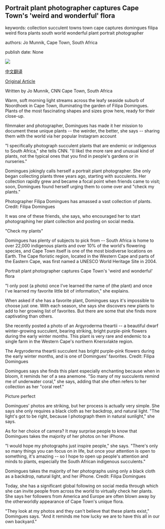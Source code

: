 ## Portrait plant photographer captures Cape Town's 'weird and wonderful' flora

keywords: collection succulent towns town cape captures domingues filipa weird flora plants south world wonderful plant portrait photographer

authors: Jo Munnik, Cape Town, South Africa

publish date: None

![](https://cdn.cnn.com/cnnnext/dam/assets/200715110954-02-filipa-domingues-plants-restricted-super-tease.jpg)

[中文翻译](Portrait%20plant%20photographer%20captures%20Cape%20Town%27s%20%27weird%20and%20wonderful%27%20flora_zh.md)

[Original Article](https://edition.cnn.com/style/article/cape-town-endemic-plant-photography-spc-intl/index.html)

Written by Jo Munnik, CNN Cape Town, South Africa

Warm, soft morning light streams across the leafy seaside suburb of Noordhoek in Cape Town, illuminating the garden of Filipa Domingues. Plants of the most fascinating shapes and sizes grow here, ready for their close-up.

filmmaker and photographer, Domingues has made it her mission to document these unique plants -- the weirder, the better, she says -- sharing them with the world via her popular Instagram account

"I specifically photograph succulent plants that are endemic or indigenous to South Africa," she tells CNN. "(I like) the more rare and unusual kind of plants, not the typical ones that you find in people's gardens or in nurseries."

Domingues jokingly calls herself a portrait plant photographer. She only began collecting plants three years ago, starting with succulents. Her collection rapidly grew and became a focal point when friends came to visit; soon, Domingues found herself urging them to come over and "check my plants."

Photographer Filipa Domingues has amassed a vast collection of plants. Credit: Filipa Domingues

It was one of these friends, she says, who encouraged her to start photographing her plant collection and posting on social media.

"Check my plants"

Domingues has plenty of subjects to pick from -- South Africa is home to over 22,000 indigenous plants and over 10% of the world's flowering species, and Cape Town itself is one of the most biodiverse locations on Earth. The Cape floristic region, located in the Western Cape and parts of the Eastern Cape, was first named a UNESCO World Heritage Site in 2004.

Portrait plant photographer captures Cape Town's 'weird and wonderful' flora

"I only post (a photo) once I've learned the name of (the plant) and once I've learned my favorite little bit of information," she explains.

When asked if she has a favorite plant, Domingues says it's impossible to choose just one. With each season, she says she discovers new plants to add to her growing list of favorites. But there are some that she finds more captivating than others.

She recently posted a photo of an Argyroderma theartii -- a beautiful dwarf winter-growing succulent, bearing striking, bright purple-pink flowers during the early winter months. This plant is very rare and endemic to a single farm in the Western Cape's northern Knersvlakte region.

The Argyroderma theartii succulent has bright purple-pink flowers during the early winter months, and is one of Domingues' favorites. Credit: Filipa Domingues

Domingues says she finds this plant especially enchanting because when in bloom, it reminds her of a sea anemone. "So many of my succulents remind me of underwater coral," she says, adding that she often refers to her collection as her "coral reef."

Picture perfect

Domingues' photos are striking, but her process is actually very simple. She says she only requires a black cloth as her backdrop, and natural light. "The light's got to be right, because I photograph them in natural sunlight," she says.

As for her choice of camera? It may surprise people to know that Domingues takes the majority of her photos on her iPhone.

"I would hope my photographs just inspire people," she says. "There's only so many things you can focus on in life, but once your attention is open to something, it's amazing -- so I hope to open up people's attention and minds to plants, especially the South African indigenous succulents."

Domingues takes the majority of her photographs using only a black cloth as a backdrop, natural light, and her iPhone. Credit: Filipa Domingues

Today, she has a significant global following on social media through which she can invite people from across the world to virtually check her plants. She says her followers from America and Europe are often blown away by the otherworldly appearance of Cape Town's unique flora.

"They look at my photos and they can't believe that these plants exist," Domingues says. "And it reminds me how lucky we are to have this all in our own backyard."